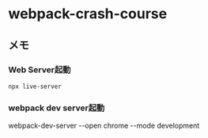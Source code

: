 # webpack-crash-course

## メモ

### Web Server起動

```
npx live-server
```

### webpack dev server起動

webpack-dev-server --open chrome --mode development